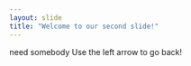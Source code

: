 ```yaml
---
layout: slide
title: "Welcome to our second slide!"
---
```

need somebody
Use the left arrow to go back!
